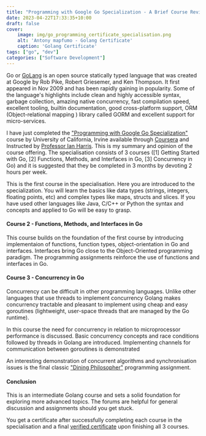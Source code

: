 ```yaml
---
title: "Programming with Google Go Specialization - A Brief Course Review"
date: 2023-04-22T17:33:35+10:00
draft: false
cover:
    image: img/go_programming_certificate_specialisation.png
    alt: 'Antony mapfumo - Golang Certificate'
    caption: 'Golang Certificate'
tags: ["go", "dev"]
categories: ["Software Development"]
---
```

Go or [GoLang](golang.org) is an open source statically typed language that was created at Google by Rob Pike, Robert Griesemer, and Ken Thompson. It first appeared in Nov 2009 and has been rapidly gaining in popularity. Some of the language's highlights include clean and highly accessible syntax, garbage collection,  amazing native concurrency, fast compilation speed, excellent tooling, builtin documentation, good cross-platform support, ORM (Object-relational mapping ) library called GORM and excellent support for micro-services.

I have just completed the ["Programming with Google Go Specialization"](https://www.coursera.org/specializations/google-golang?) course by University of California, Irvine available through [Coursera](https://www.coursera.org) and Instructed by [Professor Ian Harris](https://www.coursera.org/instructor/ianharris).  This is my summary and opinion of the course offering. The specialisation consists of 3 courses ([1] Getting Started with Go, [2] Functions, Methods, and Interfaces in Go, [3] Concurrency in Go) and it is suggested that they be completed in 3 months by devoting 2 hours per week.

This is the first course in the specialisation. Here you are introduced to the specialization. You will  learn the basics like data types (strings, integers, floating points, etc) and complex types like maps, structs and slices. If you have used other languages like Java, C/C++ or Python the syntax and concepts and applied to Go will be easy to grasp.

#### Course 2 - Functions, Methods, and Interfaces in Go

This course builds on the foundation of the first course by introducing implementaion of functions, function types, object-orientation in Go and interfaces. Interfaces bring Go close to the Object-Oriented programming paradigm. The programming assignments reinforce the use of functions and interfaces in Go.

#### Course 3 - Concurrency in Go

Concurrency can be difficult in other programming languages. Unlike other languages that use threads to implement concurrency Golang makes concurrency tractable and pleasant to implement using cheap and easy goroutines (lightweight, user-space threads that are managed by the Go runtime).

In this course the need for concurrency in relation to microprocessor performance is discussed. Basic concurrency concepts and race conditions followed by threads in Golang are introduced. Implementing channels for communication between goroutines is demonstrated

An interesting demonstration of concurrent algorithms and synchronisation issues is the final classic ["Dining Philosopher"](https://en.wikipedia.org/wiki/Dining_philosophers_problem) programming assignment.

#### Conclusion

This is an intermediate Golang course and sets a solid foundation for exploring more advanced topics. The forums are helpful for general discussion and assignments should you get stuck.

You get a certificate after successfully completing each course in the specialisation and a final [verified certificate](https://www.coursera.org/account/accomplishments/specialization/KKHD53ZLEVNL) upon finishing all 3 courses.
